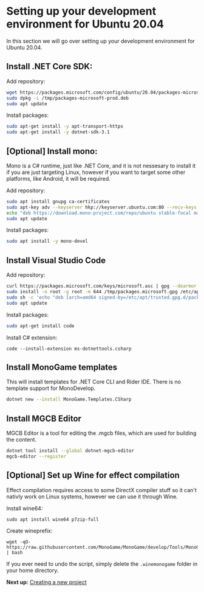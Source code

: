 # Setting up your development environment for Ubuntu 20.04

In this section we will go over setting up your development environment for Ubuntu 20.04.

## Install .NET Core SDK:

Add repository:
```sh
wget https://packages.microsoft.com/config/ubuntu/20.04/packages-microsoft-prod.deb -O /tmp/packages-microsoft-prod.deb
sudo dpkg -i /tmp/packages-microsoft-prod.deb
sudo apt update
```

Install packages:
```sh
sudo apt-get install -y apt-transport-https
sudo apt-get install -y dotnet-sdk-3.1
```

## [Optional] Install mono:

Mono is a C# runtime, just like .NET Core, and it is not nessesary to install it if you are just targeting Linux, however if you want to target some other platforms, like Android, it will be required.

Add repository:
```sh
sudo apt install gnupg ca-certificates
sudo apt-key adv --keyserver hkp://keyserver.ubuntu.com:80 --recv-keys 3FA7E0328081BFF6A14DA29AA6A19B38D3D831EF
echo "deb https://download.mono-project.com/repo/ubuntu stable-focal main" | sudo tee /etc/apt/sources.list.d/mono-official-stable.list
sudo apt update
```

Install packages:
```sh
sudo apt install -y mono-devel
```

## Install Visual Studio Code

Add repository:
```sh
curl https://packages.microsoft.com/keys/microsoft.asc | gpg --dearmor > /tmp/packages.microsoft.gpg
sudo install -o root -g root -m 644 /tmp/packages.microsoft.gpg /etc/apt/trusted.gpg.d/
sudo sh -c 'echo "deb [arch=amd64 signed-by=/etc/apt/trusted.gpg.d/packages.microsoft.gpg] https://packages.microsoft.com/repos/vscode stable main" > /etc/apt/sources.list.d/vscode.list'
sudo apt update
```

Install packages:
```sh
sudo apt-get install code
```

Install C# extension:
```
code --install-extension ms-dotnettools.csharp
```

## Install MonoGame templates

This will install templates for .NET Core CLI and Rider IDE. There is no template support for MonoDevelop.

```sh
dotnet new --install MonoGame.Templates.CSharp
```

## Install MGCB Editor

MGCB Editor is a tool for editing the .mgcb files, which are used for building the content.

```sh
dotnet tool install --global dotnet-mgcb-editor
mgcb-editor --register
```

## [Optional] Set up Wine for effect compilation

Effect compilation requires access to some DirectX compiler stuff so it can't nativly work on Linux systems, however we can use it through Wine.

Install wine64:
```
sudo apt install wine64 p7zip-full
```

Create wineprefix:
```
wget -qO- https://raw.githubusercontent.com/MonoGame/MonoGame/develop/Tools/MonoGame.Effect.Compiler/mgfxc_wine_setup.sh | bash
```
If you ever need to undo the script, simply delete the `.winemonogame` folder in your home directory.

**Next up:** [Creating a new project](2_creating_a_new_project_netcore.md)
